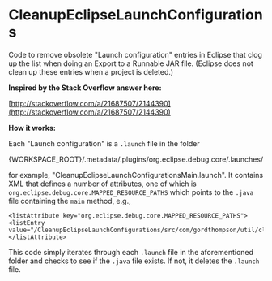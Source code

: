 # CleanupEclipseLaunchConfigurations

Code to remove obsolete "Launch configuration" entries in Eclipse that clog up the
list when doing an Export to a Runnable JAR file. (Eclipse does not clean up these 
entries when a project is deleted.)

**Inspired by the Stack Overflow answer here:**

[http://stackoverflow.com/a/21687507/2144390](http://stackoverflow.com/a/21687507/2144390)

**How it works:**

Each "Launch configuration" is a `.launch` file in the folder

{WORKSPACE_ROOT}/.metadata/.plugins/org.eclipse.debug.core/.launches/

for example, "CleanupEclipseLaunchConfigurationsMain.launch". It contains XML that defines a number of attributes, one of which is `org.eclipse.debug.core.MAPPED_RESOURCE_PATHS` which points to the `.java` file containing the `main` method, e.g., 

    <listAttribute key="org.eclipse.debug.core.MAPPED_RESOURCE_PATHS">
    <listEntry value="/CleanupEclipseLaunchConfigurations/src/com/gordthompson/util/cleanupeclipselaunchconfigurations/CleanupEclipseLaunchConfigurationsMain.java"/>
    </listAttribute>

This code simply iterates through each `.launch` file in the aforementioned folder and checks to see if the `.java` file exists. If not, it deletes the `.launch` file.
